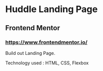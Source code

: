 # Huddle Landing Page

## Frontend Mentor

### https://www.frontendmentor.io/

Build out Landing Page.

Technology used : HTML, CSS, Flexbox